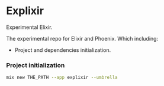 # Explixir

Experimental Elixir.

The experimental repo for Elixir and Phoenix.
Which including:
- Project and dependencies initialization.

### Project initialization
```zsh
mix new THE_PATH --app explixir --umbrella
```
